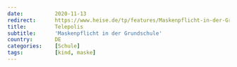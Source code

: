 ```yaml
---
date:          2020-11-13
redirect:      https://www.heise.de/tp/features/Maskenpflicht-in-der-Grundschule-4959380.html
title:         Telepolis
subtitle:      'Maskenpflicht in der Grundschule'
country:       DE
categories:    [Schule]
tags:          [kind, maske]
---
```

